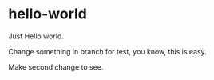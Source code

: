 # hello-world
Just Hello world.

Change something in branch for test, you know, this is easy.

Make second change to see.
